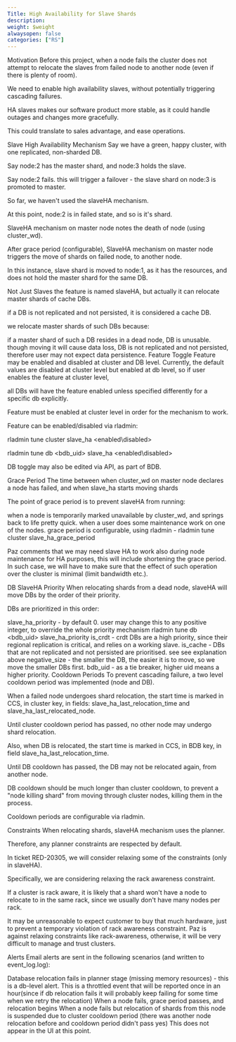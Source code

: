 ```yaml
---
Title: High Availability for Slave Shards
description: 
weight: $weight
alwaysopen: false
categories: ["RS"]
---
```

Motivation
Before this project, when a node fails the cluster does not attempt to relocate the slaves from failed node to another node (even if there is plenty of room).

We need to enable high availability slaves, without potentially triggering cascading failures.

HA slaves makes our software product more stable, as it could handle outages and changes more gracefully.

This could translate to sales advantage, and ease operations.

Slave High Availability Mechanism
Say we have a green, happy cluster, with one replicated, non-sharded DB.

Say node:2 has the master shard, and node:3 holds the slave.

Say node:2 fails. this will trigger a failover - the slave shard on node:3 is promoted to master.

So far, we haven't used the slaveHA mechanism.

At this point, node:2 is in failed state, and so is it's shard.

SlaveHA mechanism on master node notes the death of node (using cluster_wd).

After grace period (configurable), SlaveHA mechanism on master node triggers the move of shards on failed node, to another node.

In this instance, slave shard is moved to node:1, as it has the resources, and does not hold the master shard for the same DB.



Not Just Slaves 
the feature is named slaveHA, but actually it can relocate master shards of cache DBs.

if a DB is not replicated and not persisted, it is considered a cache DB.

we relocate master shards of such DBs because:

if a master shard of such a DB resides in a dead node, DB is unusable.
though moving it will cause data loss, DB is not replicated and not persisted, therefore user may not expect data persistence.
Feature Toggle
Feature may be enabled and disabled at cluster and DB level.
Currently, the default values are disabled at cluster level but enabled at db level, so if user enables the feature at cluster level,

all DBs will have the feature enabled unless specified differently for a specific db explicitly.

Feature must be enabled at cluster level in order for the mechanism to work.

Feature can be enabled/disabled via rladmin:

rladmin tune cluster slave_ha <enabled\disabled>

rladmin tune db <bdb_uid> slave_ha <enabled\disabled>

DB toggle may also be edited via API, as part of BDB.

Grace Period
The time between when cluster_wd on master node declares a node has failed, and when slave_ha starts moving shards

The point of grace period is to prevent slaveHA from running:

 when a node is temporarily marked unavailable by cluster_wd, and springs back to life pretty quick.
when a user does some maintenance work on one of the nodes.
grace period is configurable, using rladmin - rladmin tune cluster slave_ha_grace_period <positive integer>

Paz comments that we may need slave HA to work also during node maintenance for HA purposes, this will include shortening the grace period. In such case, we will have to make sure that the effect of such operation over the cluster is minimal (limit bandwidth etc.).

DB SlaveHA Priority
When relocating shards from a dead node, slaveHA will move DBs by the order of their priority.

DBs are prioritized in this order:

slave_ha_priority - by default 0. user may change this to any positive integer, to override the whole priority mechanism
rladmin tune db <bdb_uid> slave_ha_priority <positive integer>
is_crdt - crdt DBs are a high priority, since their regional replication is critical, and relies on a working slave.
is_cache - DBs that are not replicated and not persisted are prioritised. see see explanation above
negative_size - the smaller the DB, the easier it is to move, so we move the smaller DBs first.
bdb_uid - as a tie breaker, higher uid means a higher priority.
Cooldown Periods
To prevent cascading failure, a two level cooldown period was implemented (node and DB).

When a failed node undergoes shard relocation, the start time is marked in CCS, in cluster key, in fields: slave_ha_last_relocation_time  and slave_ha_last_relocated_node.

Until cluster cooldown period has passed, no other node may undergo shard relocation.

Also, when DB is relocated, the start time is marked in CCS, in BDB key, in field slave_ha_last_relocation_time.

Until DB cooldown has passed, the DB may not be relocated again, from another node. 

DB cooldown should be much longer than cluster cooldown, to prevent a "node killing shard" from moving through cluster nodes, killing them in the process.

Cooldown periods are configurable via rladmin.

Constraints
When relocating shards, slaveHA mechanism uses the planner.

Therefore, any planner constraints are respected by default.

In ticket RED-20305, we will consider relaxing some of the constraints (only in slaveHA).

Specifically, we are considering relaxing the rack awareness constraint.

If a cluster is rack aware, it is likely that a shard won't have a node to relocate to in the same rack, since we usually don't have many nodes per rack.

It may be unreasonable to expect customer to buy that much hardware, just to prevent a temporary violation of rack awareness constraint. 
Paz is against relaxing constraints like rack-awareness, otherwise, it will be very difficult to manage and trust clusters.

Alerts
Email alerts are sent in the following scenarios (and written to event_log.log):

Database relocation fails in planner stage (missing memory resources) - this is a db-level alert. This is a throttled event that will be reported once in an hour(since if db relocation fails it will probably keep failing for some time when we retry the relocation)
When a node fails, grace period passes, and relocation begins
When a node fails but relocation of shards from this node is suspended due to cluster cooldown period (there was another node relocation before and cooldown period didn't pass yes) 
This does not appear in the UI at this point.